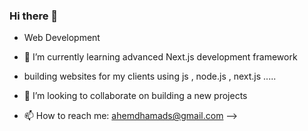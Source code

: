 ### Hi there 👋
- Web Development

- 🌱 I’m currently learning advanced Next.js development framework
- building websites for my clients using js , node.js , next.js .....
- 👯 I’m looking to collaborate on building a new projects 

- 📫 How to reach me: ahemdhamads@gmail.com
-->
